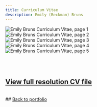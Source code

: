 ```yaml
---
title: Curriculum Vitae
description: Emily (Beckman) Bruns
---
```


<img src="https://eb-bruns.github.io/CV/EmilyBruns_CV-1.png" alt="Emily Bruns Curriculum Vitae, page 1"/>
<img src="https://eb-bruns.github.io/CV/EmilyBruns_CV-2.png" alt="Emily Bruns Curriculum Vitae, page 2"/>
<img src="https://eb-bruns.github.io/CV/EmilyBruns_CV-3.png" alt="Emily Bruns Curriculum Vitae, page 3"/>
<img src="https://eb-bruns.github.io/CV/EmilyBruns_CV-4.png" alt="Emily Bruns Curriculum Vitae, page 4"/>
<img src="https://eb-bruns.github.io/CV/EmilyBruns_CV-5.png" alt="Emily Bruns Curriculum Vitae, page 5"/>

<br><br>

## <a href="https://www.canva.com/design/DAFyGGzhjGs/W5ut61rtj2f-fwH438Ypnw/view?utm_content=DAFyGGzhjGs&utm_campaign=share_your_design&utm_medium=link&utm_source=shareyourdesignpanel#5">View full resolution CV file</a>
<br>
## <a href="https://eb-bruns.github.io">Back to portfolio</a>
